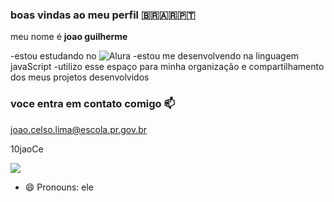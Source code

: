 ### boas vindas ao meu perfil 🇧🇷🇦🇷🇵🇹

meu nome é **joao guilherme**

-estou estudando no ![Alura](https://www.alura.com.br)
-estou me desenvolvendo na linguagem javaScript
-utilizo esse espaço para minha organização e compartilhamento dos meus projetos desenvolvidos

### voce entra em contato comigo 📫

joao.celso.lima@escola.pr.gov.br

10jaoCe

![](https://tenor.com/pt-BR/view/super-bomberman-nintendo-switch-white-gif-8015163)
- 😄 Pronouns: ele


